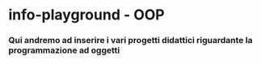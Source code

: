 # info-playground - OOP

### Qui andremo ad inserire i vari progetti didattici riguardante la programmazione ad oggetti

